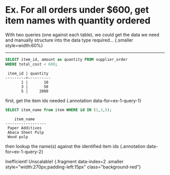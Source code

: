 # Ex. For all orders under $600, get item names with quantity ordered

With two queries (one against each table), we could get the data we need and manually structure into the data type required... {.smaller style=width:60%}

<hr />

<div class='row fragment' data-index=0>
<div class='cell-4'>

```sql
SELECT item_id, amount as quantity FROM supplier_order
WHERE total_cost < 600;
```

```text {#ex-1-query-1}
 item_id | quantity 
---------+----------
       1 |       10
       3 |       50
       5 |     2000
```

</div>
<div class='cell-2 smallest'>

first, get the item ids needed {.annotation data-for=ex-1-query-1}

</div>
</div> <!-- end row -->


<div class='row fragment' data-index=1>
<div class='cell-4'>

```sql
SELECT item_name from item WHERE id IN (1,3,5);
```

```text {#ex-1-query-2}
    item_name     
------------------
 Paper Additives
 Abaca Sheet Pulp
 Wood pulp
```

</div>
<div class='cell-2 smallest'>

then lookup the name(s) against the identified item ids {.annotation data-for=ex-1-query-2}

</div>
</div>

Inefficient! Unscalable! {.fragment data-index=2 .smaller style="width:270px;padding-left:15px" class="background-red"}
